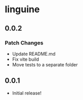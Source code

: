 # linguine

## 0.0.2

### Patch Changes

- Update README.md
- Fix vite build
- Move tests to a separate folder

## 0.0.1

- Initial release!
